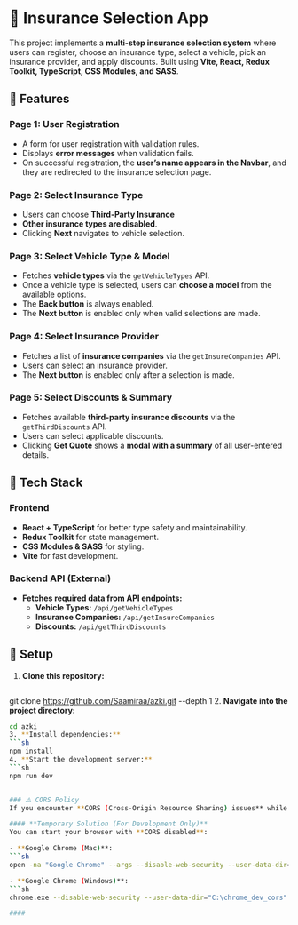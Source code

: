 # 🚗 Insurance Selection App  

This project implements a **multi-step insurance selection system** where users can register, choose an insurance type, select a vehicle, pick an insurance provider, and apply discounts. Built using **Vite, React, Redux Toolkit, TypeScript, CSS Modules, and SASS**.  

## 📌 Features  

### **Page 1: User Registration**  
- A form for user registration with validation rules.
- Displays **error messages** when validation fails.  
- On successful registration, the **user’s name appears in the Navbar**, and they are redirected to the insurance selection page.  

### **Page 2: Select Insurance Type**  
- Users can choose **Third-Party Insurance**
- **Other insurance types are disabled**.  
- Clicking **Next** navigates to vehicle selection.  

### **Page 3: Select Vehicle Type & Model**  
- Fetches **vehicle types** via the `getVehicleTypes` API.  
- Once a vehicle type is selected, users can **choose a model** from the available options.  
- The **Back button** is always enabled.  
- The **Next button** is enabled only when valid selections are made.  

### **Page 4: Select Insurance Provider**  
- Fetches a list of **insurance companies** via the `getInsureCompanies` API.  
- Users can select an insurance provider.  
- The **Next button** is enabled only after a selection is made.  

### **Page 5: Select Discounts & Summary**  
- Fetches available **third-party insurance discounts** via the `getThirdDiscounts` API.  
- Users can select applicable discounts.  
- Clicking **Get Quote** shows a **modal with a summary** of all user-entered details.  

## 🔧 Tech Stack  

### **Frontend**  
- **React + TypeScript** for better type safety and maintainability.
- **Redux Toolkit** for state management.  
- **CSS Modules & SASS** for styling.  
- **Vite** for fast development.  

### **Backend API (External)**  
- **Fetches required data from API endpoints:**  
  - **Vehicle Types:** `/api/getVehicleTypes`  
  - **Insurance Companies:** `/api/getInsureCompanies`  
  - **Discounts:** `/api/getThirdDiscounts`  

## 🚀 Setup  

1. **Clone this repository:**  
   ```sh
git clone https://github.com/Saamiraa/azki.git --depth 1
2. **Navigate into the project directory:** 
   ```sh
cd azki
3. **Install dependencies:** 
   ```sh
npm install
4. **Start the development server:** 
   ```sh
npm run dev


### ⚠️ CORS Policy  
If you encounter **CORS (Cross-Origin Resource Sharing) issues** while fetching API data, you may need to disable the browser’s CORS policy for local development.  

#### **Temporary Solution (For Development Only)**
You can start your browser with **CORS disabled**:  

- **Google Chrome (Mac)**:  
  ```sh
  open -na "Google Chrome" --args --disable-web-security --user-data-dir=/tmp/cors-disabled

- **Google Chrome (Windows)**: 
  ```sh
  chrome.exe --disable-web-security --user-data-dir="C:\chrome_dev_cors"

####